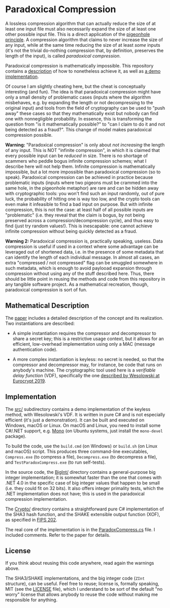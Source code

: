 # Paradoxical Compression

A lossless compression algorithm that can actually reduce the size of
at least one input file must also necessarily expand the size of at
least one other possible input file. This is a direct application of the
[pigeonhole principle](https://en.wikipedia.org/wiki/Pigeonhole_principle).
A compression algorithm that claims to never increase the size of any
input, while at the same time reducing the size of at least *some*
inputs (it's not the trivial do-nothing compression that, by definition,
preserves the length of the input), is called *paradoxical compression*.

Paradoxical compression is mathematically impossible. This repository
contains a [description](doc/paradox-compress.pdf) of how to nonetheless
achieve it, as well as [a demo implementation](src/).

Of course I am slightly cheating here, but the cheat is conceptually
interesting (and fun). The idea is that paradoxical compression might
have only a small density of problematic cases (inputs where the
algorithm misbehaves, e.g. by expanding the length or not decompressing
to the original input) and tools from the field of cryptography can be
used to "push away" these cases so that they mathematically exist but
nobody can find one with nonnegligible probability. In essence, this is
transforming the question from "is it mathematically possible?" to "can
I claim to do it and not being detected as a fraud?". This change of
model makes paradoxical compression possible.

**Warning:** "Paradoxical compression" is only about *not increasing*
the length of any input. This is NOT "infinite compression", in which it
is claimed that every possible input can be *reduced* in size. There
is no shortage of scammers who peddle bogus infinite compression
schemes; what I describe here will not help them. Infinite compression
is mathematically impossible, but a lot more impossible than paradoxical
compression (so to speak). Paradoxical compression can be achieved in
practice because problematic inputs (inputs where two pigeons must be
crammed into the same hole, in the pigeonhole metaphor) are rare and can
be hidden away with cryptographic tools: you won't find such an input
randomly, out of pure luck, the probability of hitting one is way too
low, and the crypto tools can even make it infeasible to find a bad
input on purpose. But with infinite compression, this is not the case:
at least half of all possible inputs are "problematic" (i.e. they reveal
that the claim is bogus, by not being preserved across a
compression/decompression cycle), and thus easy to find (just try random
values!). This is inescapable: one cannot achieve infinite compression
without being quickly detected as a fraud.

**Warning 2:** Paradoxical compression is, practically speaking,
useless. Data compression is useful if used in a context where some
advantage can be leveraged out of shortened data, i.e. in the presence
of some metadata that can identify the length of each individual
message. In almost all cases, an extra "compressed / not compressed"
flag can be smuggled somewhere in such metadata, which is enough to
avoid paylooad expansion through compression without using any of the
stuff described here. Thus, there should be little point in reusing the
methods and code from this repository in any tangible software project.
As a mathematical recreation, though, paradoxical compression is sort of
fun.

## Mathematical Description

The [paper](doc/paradox-compress.pdf) includes a detailed description
of the concept and its realization. Two instantiations are described:

  - A simple instantiation requires the compressor and decompressor to
    share a secret key; this is a restrictive usage context, but it
    allows for an efficient, low-overhead implementation using only
    a MAC (message authentication code).

  - A more complex instantiation is keyless: no secret is needed, so that
    the compressor and decompressor may, for instance, be code that runs
    on anybody's machine. The cryptographic tool used here is a
    *verifiable delay function* (VDF), specifically the one [described
    by Wesolowski at Eurocrypt 2019](https://eprint.iacr.org/2018/623).

## Implementation

The [src/](src/) subdirectory contains a demo implementation of the
keyless method, with Wesolowski's VDF. It is written in pure C# and is
not especially efficient (it's just a demonstration). It can be built
and executed on Windows, macOS or Linux. On macOS and Linux, you need to
install some C#/.NET support, e.g. [Mono](https://www.mono-project.com/)
(on Ubuntu systems, just install the `mono-devel` package).

To build the code, use the `build.cmd` (on Windows) or `build.sh` (on
Linux and macOS) script. This produces three command-line executables,
`Compress.exe` (to compress a file), `Decompress.exe` (to decompress a
file), and `TestParadoxCompress.exe` (to run self-tests).

In the source code, the [BigInt/](src/BigInt/) directory contains a
general-purpose big integer implementation; it is somewhat faster than
the one that comes with .NET 4.0 in the specific case of big integer
values that happen to be small (i.e. they could fit on 32 bits). It also
offers integer primality tests, which the .NET implementation does not
have; this is used in the paradoxical compression implementation.

The [Crypto/](src/Crypto/) directory contains a straightforward pure C#
implementation of the SHA3 hash function, and the SHAKE extensible
output function (XOF), as specified in [FIPS
202](https://csrc.nist.gov/publications/detail/fips/202/final).

The real core of the implementation is in the
[ParadoxCompress.cs](src/ParadoxCompress.cs) file. I included comments.
Refer to the paper for details.

## License

If you think about reusing this code anywhere, read again the warnings
above.

The SHA3/SHAKE implementations, and the big integer code (`ZInt`
structure), can be useful. Feel free to reuse; license is, formally
speaking, MIT (see the [LICENSE](LICENSE) file), which I understand to
be sort of the default "no worry" license that allows anybody to reuse
the code without making me responsible for anything.
